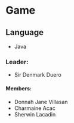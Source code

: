 # Game

## Language
- Java

### Leader:
- Sir Denmark Duero

#### Members:
- Donnah Jane Villasan
- Charmaine Acac
- Sherwin Lacadin
